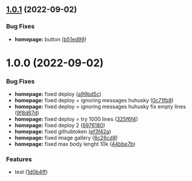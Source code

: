 ## [1.0.1](https://github.com/CaptMoar-toctoc/ds/compare/v1.0.0...v1.0.1) (2022-09-02)


### Bug Fixes

* **homepage:** button ([b51ed99](https://github.com/CaptMoar-toctoc/ds/commit/b51ed99c2a7ed88033559e57a9b30e79df8180d2))

# 1.0.0 (2022-09-02)


### Bug Fixes

* **homepage:** fixed deploy ([a99bd5c](https://github.com/CaptMoar-toctoc/ds/commit/a99bd5cf5600ec6e4b7732c5a8472d60f64ed78b))
* **homepage:** fixed deploy = ignoring messages huhusky ([0c71fb8](https://github.com/CaptMoar-toctoc/ds/commit/0c71fb8d417fb745b00d7a9a356de849bdbc194e))
* **homepage:** fixed deploy = ignoring messages huhusky fix empty lines ([9f8d67d](https://github.com/CaptMoar-toctoc/ds/commit/9f8d67d7d735d32b784186be54b71c97e2a33cde))
* **homepage:** fixed deploy = try 1000 lines ([325f6f4](https://github.com/CaptMoar-toctoc/ds/commit/325f6f49e0ec1b5b4c238280125d18aebdefc639))
* **homepage:** fixed deploy 2 ([6976180](https://github.com/CaptMoar-toctoc/ds/commit/69761801bc0a6f0ae0a7ff4feb35e39c912ac81b))
* **homepage:** fixed githubtoken ([ef3f42a](https://github.com/CaptMoar-toctoc/ds/commit/ef3f42a30d377d91c5a66e843ec35fa5827aa80f))
* **homepage:** fixed image gallery ([6c26cd8](https://github.com/CaptMoar-toctoc/ds/commit/6c26cd8a5722bd1550c2f7bc9159e2bed028be6d))
* **homepage:** fixed max body lenght 10k ([44bbe7b](https://github.com/CaptMoar-toctoc/ds/commit/44bbe7b0bc032b62f5c832fb8d8ba54f19dd0240))


### Features

* test ([1d0b4ff](https://github.com/CaptMoar-toctoc/ds/commit/1d0b4ff1a6f05ce0b39090fee7c64d9a8b06d0ec))
